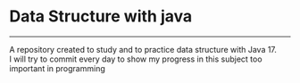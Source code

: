 
<h1>Data Structure with java</h1>
<hr>
<p>
  A repository created to study and to practice data structure with Java 17. <br>
  I will try to commit every day to show my progress in this subject too important in programming
</p>
